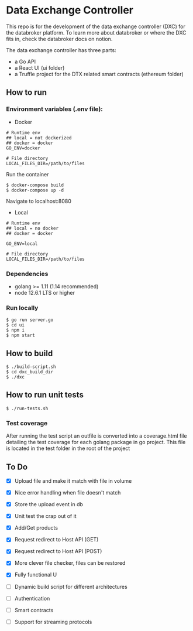 # Data Exchange Controller

This repo is for the development of the data exchange controller (DXC) for the databroker platform. To learn more about databroker or where the DXC fits in, check the databroker docs on notion.

The data exchange controller has three parts:

- a Go API
- a React UI (ui folder)
- a Truffle project for the DTX related smart contracts (ethereum folder)

## How to run

### Environment variables (.env file):

- Docker

```
# Runtime env
## local = not dockerized
## docker = docker
GO_ENV=docker

# File directory
LOCAL_FILES_DIR=/path/to/files
```

Run the container

```
$ docker-compose build
$ docker-compose up -d
```

Navigate to localhost:8080

- Local

```
# Runtime env
## local = no docker
## docker = docker

GO_ENV=local

# File directory
LOCAL_FILES_DIR=/path/to/files
```

### Dependencies

- golang >= 1.11 (1.14 recommended)
- node 12.6.1 LTS or higher

### Run locally

```
$ go run server.go
$ cd ui
$ npm i
$ npm start
```

## How to build

```
$ ./build-script.sh
$ cd dxc_build_dir
$ ./dxc
```

## How to run unit tests

```
$ ./run-tests.sh
```

### Test coverage

After running the test script an outfile is converted into a coverage.html file detailing the test coverage for each golang package in go project. This file is located in the test folder in the root of the project

## To Do

- [x] Upload file and make it match with file in volume

- [x] Nice error handling when file doesn't match

- [x] Store the upload event in db

- [x] Unit test the crap out of it

- [x] Add/Get products

- [x] Request redirect to Host API (GET)

- [x] Request redirect to Host API (POST)

- [x] More clever file checker, files can be restored

- [x] Fully functional U
- [ ] Dynamic build script for different architectures
- [ ] Authentication
- [ ] Smart contracts
- [ ] Support for streaming protocols
